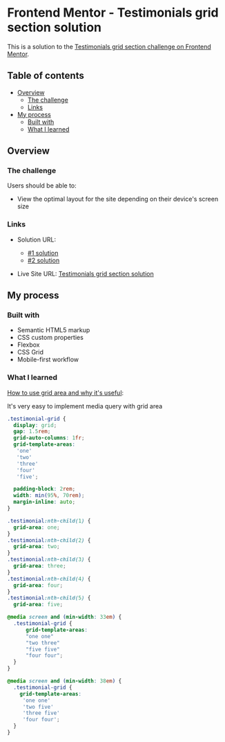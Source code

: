 # Frontend Mentor - Testimonials grid section solution

This is a solution to the [Testimonials grid section challenge on Frontend Mentor](https://www.frontendmentor.io/challenges/testimonials-grid-section-Nnw6J7Un7). 

## Table of contents

- [Overview](#overview)
  - [The challenge](#the-challenge)
  - [Links](#links)
- [My process](#my-process)
  - [Built with](#built-with)
  - [What I learned](#what-i-learned)

## Overview

### The challenge

Users should be able to:

- View the optimal layout for the site depending on their device's screen size

### Links

- Solution URL: 
  - [#1 solution](https://github.com/erinchocolate/frontend-mentor-exercise/tree/master/10%20testimonials-grid-section/src%231)
  - [#2 solution](https://github.com/erinchocolate/frontend-mentor-exercise/tree/master/10%20testimonials-grid-section/src%232)

- Live Site URL: [Testimonials grid section solution](https://erinchocolate10.netlify.app/)

## My process

### Built with

- Semantic HTML5 markup
- CSS custom properties
- Flexbox
- CSS Grid
- Mobile-first workflow

### What I learned

[How to use grid area and why it's useful](https://www.youtube.com/watch?v=duH4DLq5yoo&t=1070s):

It's very easy to implement media query with grid area

```css
.testimonial-grid {
  display: grid;
  gap: 1.5rem;
  grid-auto-columns: 1fr;
  grid-template-areas:
   'one'
   'two'
   'three'
   'four'
   'five';

  padding-block: 2rem;
  width: min(95%, 70rem);
  margin-inline: auto;
}

.testimonial:nth-child(1) {
  grid-area: one;
}
.testimonial:nth-child(2) {
  grid-area: two;
}
.testimonial:nth-child(3) {
  grid-area: three;
}
.testimonial:nth-child(4) {
  grid-area: four;
}
.testimonial:nth-child(5) {
  grid-area: five;
```
```css
@media screen and (min-width: 33em) {
  .testimonial-grid {
      grid-template-areas:
      "one one"
      "two three"
      "five five"
      "four four";
  }
}

@media screen and (min-width: 38em) {
  .testimonial-grid {
    grid-template-areas:
     'one one'
     'two five'
     'three five'
     'four four';
  }
}
```
